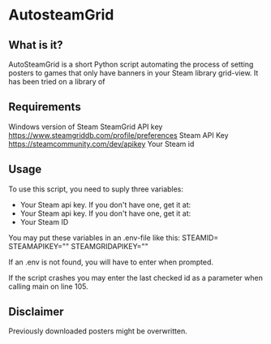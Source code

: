AutosteamGrid
=============

What is it?
-----------

AutoSteamGrid is a short Python script automating the process of setting posters to games that only have banners in your Steam library grid-view.
It has been tried on a library of 

Requirements
------------
Windows version of Steam
SteamGrid API key https://www.steamgriddb.com/profile/preferences
Steam API Key https://steamcommunity.com/dev/apikey
Your Steam id

Usage
-----
To use this script, you need to suply three variables: 
- Your Steam api key. If you don't have one, get it at: 
- Your Steam api key. If you don't have one, get it at: 
- Your Steam ID 

You may put these variables in an .env-file like this:
    STEAMID=
    STEAMAPIKEY=""
    STEAMGRIDAPIKEY=""

If an .env is not found, you will have to enter when prompted.

If the script crashes you may enter the last checked id as a parameter when calling main on line 105.

Disclaimer
----------
Previously downloaded posters might be overwritten.